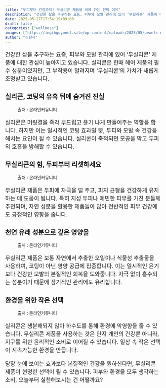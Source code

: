 ```yaml
---
title: "두피부터 건강까지! 무실리콘 제품을 써야 하는 진짜 이유"
description: "건강한 삶을 추구하는 요즘, 피부와 모발 관리에 있어 ‘무실리콘’ 제품에 대한 관심이 높아지고 있습니다. 실리콘은 한때 헤어 제품의 필수 성분이었지만, 그 부작용이 알려지며 ‘무실리콘’의 가치가 새롭게 조명받고 있습니다."
date: 2025-05-27T17:54:19+09:00
draft: false
categories: ["wellness"]
images: ["https://ingihgoyonet.site/wp-content/uploads/2025/05/pexels-n-voitkevich-8467963-1024x683.jpg", "https://ingihgoyonet.site/wp-content/uploads/2025/05/pexels-wayne-fotografias-1812121-11360227-1024x683.jpg", "https://ingihgoyonet.site/wp-content/uploads/2025/05/pexels-thefullonmonet-28994648-1024x683.jpg", "https://ingihgoyonet.site/wp-content/uploads/2025/05/pexels-karolina-grabowska-5241050-683x1024.jpg"]
author: "김현지"
---
```


<p style="font-size:18px">건강한 삶을 추구하는 요즘, 피부와 모발 관리에 있어 ‘무실리콘’ 제품에 대한 관심이 높아지고 있습니다. 실리콘은 한때 헤어 제품의 필수 성분이었지만, 그 부작용이 알려지며 ‘무실리콘’의 가치가 새롭게 조명받고 있습니다.</p> <h2 >실리콘, 코팅의 유혹 뒤에 숨겨진 진실</h2> <figure ><img src="https://ingihgoyonet.site/wp-content/uploads/2025/05/pexels-n-voitkevich-8467963-1024x683.jpg" alt="" style="aspect-ratio:16/9;object-fit:cover"/><figcaption >출처 : 온라인커뮤니티</figcaption></figure> <p style="font-size:18px">실리콘은 머릿결을 즉각 부드럽고 윤기 나게 만들어주는 역할을 합니다. 하지만 이는 일시적인 코팅 효과일 뿐, 두피와 모발 속 건강을 해치는 요인이 될 수 있습니다. 실리콘이 축적되면 모공을 막고 두피의 호흡을 방해할 수 있습니다.</p> <h2 >무실리콘의 힘, 두피부터 리셋하세요</h2> <figure ><img src="https://ingihgoyonet.site/wp-content/uploads/2025/05/pexels-wayne-fotografias-1812121-11360227-1024x683.jpg" alt="" style="aspect-ratio:16/9;object-fit:cover"/><figcaption >출처 : 온라인커뮤니티</figcaption></figure> <p style="font-size:18px">무실리콘 제품은 두피에 자극을 덜 주고, 피지 균형을 건강하게 유지하는 데 도움이 됩니다. 특히 지성 두피나 예민한 피부를 가진 분들께 추천되며, 자연 성분을 활용한 제품들이 많아 전반적인 피부 건강에도 긍정적인 영향을 줍니다.</p> <h2 >천연 유래 성분으로 깊은 영양을</h2> <figure ><img src="https://ingihgoyonet.site/wp-content/uploads/2025/05/pexels-thefullonmonet-28994648-1024x683.jpg" alt="" style="aspect-ratio:16/9;object-fit:cover"/><figcaption >출처 : 온라인커뮤니티</figcaption></figure> <p style="font-size:18px">무실리콘 제품은 보통 자연에서 추출한 오일이나 식물성 추출물을 사용하여, 코팅이 아닌 영양 공급에 집중합니다. 이는 일시적인 윤기보다 건강한 모발의 본질적인 회복을 도와줍니다. 자극 없이 흡수되는 성분이기 때문에 장기적인 관리에도 유리합니다.</p> <h2 >환경을 위한 작은 선택</h2> <figure ><img src="https://ingihgoyonet.site/wp-content/uploads/2025/05/pexels-karolina-grabowska-5241050-683x1024.jpg" alt="" style="aspect-ratio:16/9;object-fit:cover"/><figcaption >출처 : 온라인커뮤니티</figcaption></figure> <p style="font-size:18px">실리콘은 생분해되지 않아 하수도를 통해 환경에 악영향을 줄 수 있습니다. 무실리콘 제품을 사용하는 것은 단지 개인의 건강뿐 아니라, 지구를 위한 윤리적인 소비로 이어질 수 있습니다. 일상 속 작은 선택이 지속가능한 환경을 만듭니다.</p> <p style="font-size:18px">당장 눈에 보이는 효과보다 본질적인 건강을 원하신다면, 무실리콘 제품이 현명한 선택이 될 수 있습니다. 피부와 환경을 모두 생각하는 소비, 오늘부터 실천해보시는 건 어떨까요?</p>
